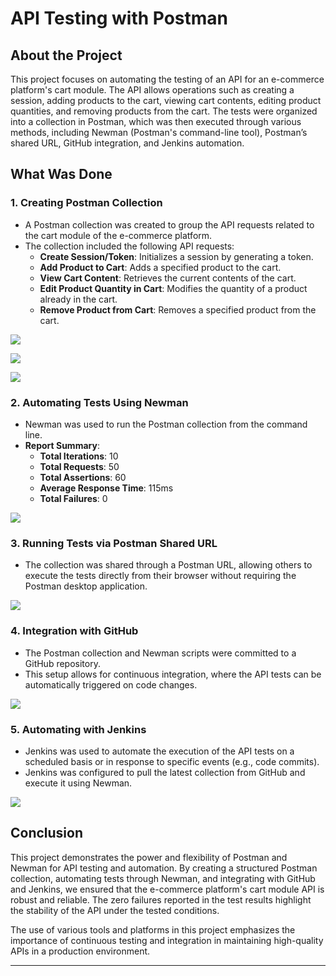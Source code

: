 # API Testing with Postman

## About the Project

This project focuses on automating the testing of an API for an e-commerce platform's cart module. The API allows operations such as creating a session, adding products to the cart, viewing cart contents, editing product quantities, and removing products from the cart. The tests were organized into a collection in Postman, which was then executed through various methods, including Newman (Postman's command-line tool), Postman’s shared URL, GitHub integration, and Jenkins automation.

## What Was Done

### 1. **Creating Postman Collection**
   - A Postman collection was created to group the API requests related to the cart module of the e-commerce platform.
   - The collection included the following API requests:
     - **Create Session/Token**: Initializes a session by generating a token.
     - **Add Product to Cart**: Adds a specified product to the cart.
     - **View Cart Content**: Retrieves the current contents of the cart.
     - **Edit Product Quantity in Cart**: Modifies the quantity of a product already in the cart.
     - **Remove Product from Cart**: Removes a specified product from the cart.
       
![](https://i.imgur.com/kv06Bei.png)   
  
![](https://i.imgur.com/8nbkiGl.png)

![](https://i.imgur.com/UaamYLg.png)

### 2. **Automating Tests Using Newman**
   - Newman was used to run the Postman collection from the command line.
   - **Report Summary**:
     - **Total Iterations**: 10
     - **Total Requests**: 50
     - **Total Assertions**: 60
     - **Average Response Time**: 115ms
     - **Total Failures**: 0

![](https://i.imgur.com/D2mUeHO.png)

### 3. **Running Tests via Postman Shared URL**
   - The collection was shared through a Postman URL, allowing others to execute the tests directly from their browser without requiring the Postman desktop application.

![](https://i.imgur.com/m82UOSf.png)

### 4. **Integration with GitHub**
   - The Postman collection and Newman scripts were committed to a GitHub repository.
   - This setup allows for continuous integration, where the API tests can be automatically triggered on code changes.

![](https://i.imgur.com/5jcvmJ0.png)

### 5. **Automating with Jenkins**
   - Jenkins was used to automate the execution of the API tests on a scheduled basis or in response to specific events (e.g., code commits).
   - Jenkins was configured to pull the latest collection from GitHub and execute it using Newman.

![](https://i.imgur.com/Pic8qSW.png)     

## Conclusion

This project demonstrates the power and flexibility of Postman and Newman for API testing and automation. By creating a structured Postman collection, automating tests through Newman, and integrating with GitHub and Jenkins, we ensured that the e-commerce platform's cart module API is robust and reliable. The zero failures reported in the test results highlight the stability of the API under the tested conditions.

The use of various tools and platforms in this project emphasizes the importance of continuous testing and integration in maintaining high-quality APIs in a production environment.

---


